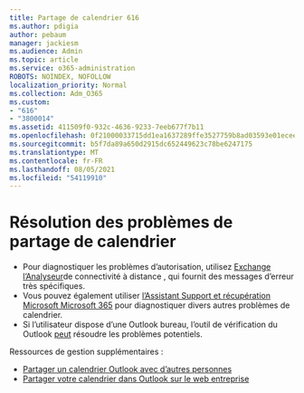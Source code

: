 ```yaml
---
title: Partage de calendrier 616
ms.author: pdigia
author: pebaum
manager: jackiesm
ms.audience: Admin
ms.topic: article
ms.service: o365-administration
ROBOTS: NOINDEX, NOFOLLOW
localization_priority: Normal
ms.collection: Adm_O365
ms.custom:
- "616"
- "3800014"
ms.assetid: 411509f0-932c-4636-9233-7eeb677f7b11
ms.openlocfilehash: 0f21000033715dd1ea1637289ffe3527759b8ad03593e01ecee1a01369421f55
ms.sourcegitcommit: b5f7da89a650d2915dc652449623c78be6247175
ms.translationtype: MT
ms.contentlocale: fr-FR
ms.lasthandoff: 08/05/2021
ms.locfileid: "54119910"
---
```

# <a name="troubleshooting-issues-with-calendar-sharing"></a>Résolution des problèmes de partage de calendrier

- Pour diagnostiquer les problèmes d’autorisation, utilisez [Exchange l’Analyseur](https://testconnectivity.microsoft.com/Default.aspx?testId=freeBusy)de connectivité à distance , qui fournit des messages d’erreur très spécifiques.
- Vous pouvez également utiliser [l’Assistant Support et récupération Microsoft Microsoft 365](https://diagnostics.office.com/) pour diagnostiquer divers autres problèmes de calendrier. 
- Si l’utilisateur dispose d’une Outlook bureau, l’outil de vérification du Outlook [peut](https://www.microsoft.com/download/details.aspx?id=28786) résoudre les problèmes potentiels.

Ressources de gestion supplémentaires :

- [Partager un calendrier Outlook avec d’autres personnes](https://support.office.com/article/353ed2c1-3ec5-449d-8c73-6931a0adab88)
- [Partager votre calendrier dans Outlook sur le web entreprise](https://support.office.com/article/7ecef8ae-139c-40d9-bae2-a23977ee58d5)
